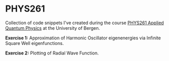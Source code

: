 # PHYS261
Collection of code snippets I've created during the course [PHYS261 Applied Quantum Physics](https://www4.uib.no/en/studies/courses/phys261) at the University of Bergen.

**Exercise 1:** Approximation of Harmonic Oscillator eigenenergies via Infinite Square Well eigenfunctions.

**Exercise 2:** Plotting of Radial Wave Function.
